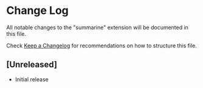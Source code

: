 # Change Log

All notable changes to the "summarine" extension will be documented in this file.

Check [Keep a Changelog](http://keepachangelog.com/) for recommendations on how to structure this file.

## [Unreleased]

- Initial release